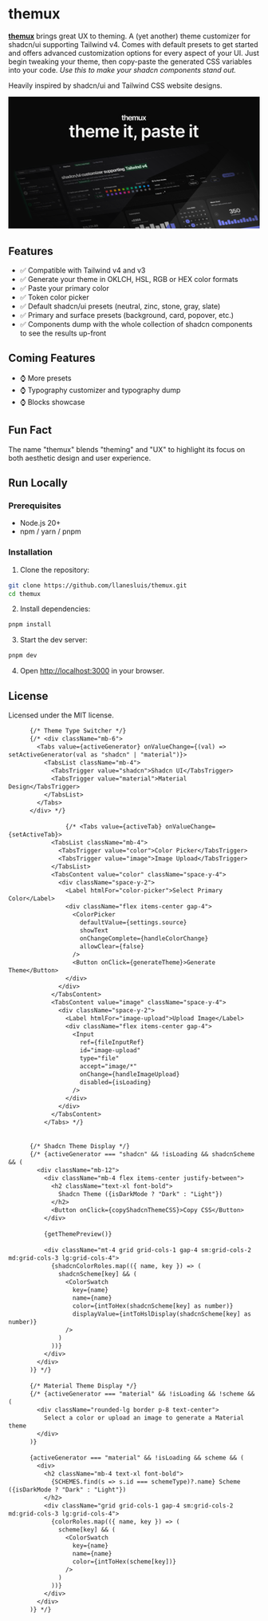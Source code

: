 # themux

**[themux](https://themux.vercel.app)** brings great UX to theming. A (yet another) theme customizer for shadcn/ui supporting Tailwind v4. Comes with default presets to get started and offers advanced customization options for every aspect of your UI. Just begin tweaking your theme, then copy-paste the generated CSS variables into your code. _Use this to make your shadcn components stand out._

Heavily inspired by shadcn/ui and Tailwind CSS website designs.

![hero](public/opengraph-image.png)

## Features

- ✅ Compatible with Tailwind v4 and v3
- ✅ Generate your theme in OKLCH, HSL, RGB or HEX color formats
- ✅ Paste your primary color
- ✅ Token color picker
- ✅ Default shadcn/ui presets (neutral, zinc, stone, gray, slate)
- ✅ Primary and surface presets (background, card, popover, etc.)
- ✅ Components dump with the whole collection of shadcn components to see the results up-front

## Coming Features

- ⌚ More presets
- ⌚ Typography customizer and typography dump
- ⌚ Blocks showcase

## Fun Fact

The name "themux" blends "theming" and "UX" to highlight its focus on both aesthetic design and user experience.

## Run Locally

### Prerequisites

- Node.js 20+
- npm / yarn / pnpm

### Installation

1. Clone the repository:

```bash
git clone https://github.com/llanesluis/themux.git
cd themux
```

2. Install dependencies:

```bash
pnpm install
```

3. Start the dev server:

```bash
pnpm dev
```

4. Open [http://localhost:3000](http://localhost:3000) in your browser.

## License

Licensed under the MIT license.


```
      {/* Theme Type Switcher */}
      {/* <div className="mb-6">
        <Tabs value={activeGenerator} onValueChange={(val) => setActiveGenerator(val as "shadcn" | "material")}>
          <TabsList className="mb-4">
            <TabsTrigger value="shadcn">Shadcn UI</TabsTrigger>
            <TabsTrigger value="material">Material Design</TabsTrigger>
          </TabsList>
        </Tabs>
      </div> */}

                {/* <Tabs value={activeTab} onValueChange={setActiveTab}>
            <TabsList className="mb-4">
              <TabsTrigger value="color">Color Picker</TabsTrigger>
              <TabsTrigger value="image">Image Upload</TabsTrigger>
            </TabsList>
            <TabsContent value="color" className="space-y-4">
              <div className="space-y-2">
                <Label htmlFor="color-picker">Select Primary Color</Label>
                <div className="flex items-center gap-4">
                  <ColorPicker
                    defaultValue={settings.source}
                    showText
                    onChangeComplete={handleColorChange}
                    allowClear={false}
                  />
                  <Button onClick={generateTheme}>Generate Theme</Button>
                </div>
              </div>
            </TabsContent>
            <TabsContent value="image" className="space-y-4">
              <div className="space-y-2">
                <Label htmlFor="image-upload">Upload Image</Label>
                <div className="flex items-center gap-4">
                  <Input
                    ref={fileInputRef}
                    id="image-upload"
                    type="file"
                    accept="image/*"
                    onChange={handleImageUpload}
                    disabled={isLoading}
                  />
                </div>
              </div>
            </TabsContent>
          </Tabs> */}

          
      {/* Shadcn Theme Display */}
      {/* {activeGenerator === "shadcn" && !isLoading && shadcnScheme && (
        <div className="mb-12">
          <div className="mb-4 flex items-center justify-between">
            <h2 className="text-xl font-bold">
              Shadcn Theme ({isDarkMode ? "Dark" : "Light"})
            </h2>
            <Button onClick={copyShadcnThemeCSS}>Copy CSS</Button>
          </div>

          {getThemePreview()}

          <div className="mt-4 grid grid-cols-1 gap-4 sm:grid-cols-2 md:grid-cols-3 lg:grid-cols-4">
            {shadcnColorRoles.map(({ name, key }) => (
              shadcnScheme[key] && (
                <ColorSwatch
                  key={name}
                  name={name}
                  color={intToHex(shadcnScheme[key] as number)}
                  displayValue={intToHslDisplay(shadcnScheme[key] as number)}
                />
              )
            ))}
          </div>
        </div>
      )} */}

      {/* Material Theme Display */}
      {/* {activeGenerator === "material" && !isLoading && !scheme && (
        <div className="rounded-lg border p-8 text-center">
          Select a color or upload an image to generate a Material theme
        </div>
      )}

      {activeGenerator === "material" && !isLoading && scheme && (
        <div>
          <h2 className="mb-4 text-xl font-bold">
            {SCHEMES.find(s => s.id === schemeType)?.name} Scheme ({isDarkMode ? "Dark" : "Light"})
          </h2>
          <div className="grid grid-cols-1 gap-4 sm:grid-cols-2 md:grid-cols-3 lg:grid-cols-4">
            {colorRoles.map(({ name, key }) => (
              scheme[key] && (
                <ColorSwatch
                  key={name}
                  name={name}
                  color={intToHex(scheme[key])}
                />
              )
            ))}
          </div>
        </div>
      )} */}

      
```